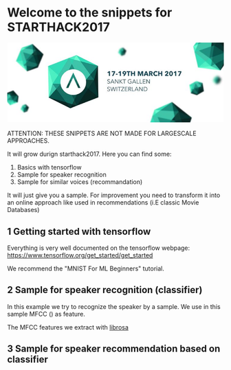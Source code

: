 # Welcome to the snippets for STARTHACK2017

[logo]:start-hack-2017.jpg

![alt text][logo]

ATTENTION: THESE SNIPPETS ARE NOT MADE FOR LARGESCALE APPROACHES.

It will grow durign starthack2017. Here you can find some:
 
1. Basics with tensorflow
2. Sample for speaker recognition
3. Sample for similar voices (recommandation)

It will just give you a sample. For improvement you need to transform it into an online approach like used in recommendations (i.E classic Movie Databases)


## 1 Getting started with tensorflow

Everything is very well documented on the tensorflow webpage: https://www.tensorflow.org/get_started/get_started

We recommend the "MNIST For ML Beginners" tutorial.

## 2 Sample for speaker recognition (classifier)

In this example we try to recognize the speaker by a sample. We use in this sample MFCC () as feature.

The MFCC features we extract with <a href="https://github.com/librosa/librosa">librosa</a>



## 3 Sample for speaker recommendation based on classifier
